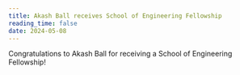 ```yaml
---
title: Akash Ball receives School of Engineering Fellowship
reading_time: false
date: 2024-05-08
---
```

Congratulations to Akash Ball for receiving a School of Engineering Fellowship!

<!--more-->
